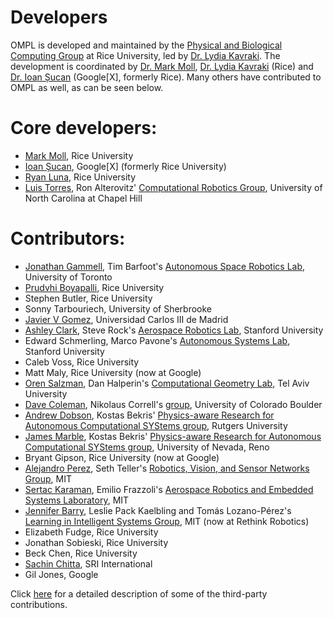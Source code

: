 # Developers

OMPL is developed and maintained by the [Physical and Biological Computing Group](http://www.kavrakilab.org) at Rice University, led by [Dr. Lydia Kavraki](http://www.cs.rice.edu/~kavraki). The development is coordinated by [Dr. Mark Moll](http://www.cs.rice.edu/~mmoll), [Dr. Lydia Kavraki](http://www.cs.rice.edu/~kavraki) (Rice) and [Dr. Ioan Șucan](http://ioan.sucan.ro) (Google\[X\], formerly Rice). Many others have contributed to OMPL as well, as can be seen below.

# Core developers:

- [Mark Moll](http://www.cs.rice.edu/~mmoll), Rice University
- [Ioan Șucan](http://ioan.sucan.ro), Google\[X\] (formerly Rice University)
- [Ryan Luna](http://www.ryanluna.com), Rice University
- [Luis Torres](http://luis.web.unc.edu), Ron Alterovitz' [Computational Robotics Group](http://robotics.cs.unc.edu), University of North Carolina at Chapel Hill


# Contributors:

- [Jonathan Gammell](http://asrl.utias.utoronto.ca/~jdg), Tim Barfoot's [Autonomous Space Robotics Lab](http://asrl.utias.utoronto.ca), University of Toronto
- [Prudvhi Boyapalli](http://www.boyapalli.org), Rice University
- Stephen Butler, Rice University
- Sonny Tarbouriech, University of Sherbrooke
- [Javier V Gomez](http://www.javiervgomez.com), Universidad Carlos III de Madrid
- [Ashley Clark](http://web.stanford.edu/group/arl/people/ashley-clark), Steve Rock's [Aerospace Robotics Lab](http://web.stanford.edu/group/arl), Stanford University
- Edward Schmerling, Marco Pavone's [Autonomous Systems Lab](http://asl.stanford.edu), Stanford University
- Caleb Voss, Rice University
- Matt Maly, Rice University (now at Google)
- [Oren Salzman](http://acg.cs.tau.ac.il/people/oren-salzman/oren-salzman), Dan Halperin's [Computational Geometry Lab](http://acg.cs.tau.ac.il), Tel Aviv University
- [Dave Coleman](http://davetcoleman.com/),  Nikolaus Correll's [group](http://correll.cs.colorado.edu/), University of Colorado Boulder
- [Andrew Dobson](http://www.pracsyslab.org/dobson), Kostas Bekris' [Physics-aware Research for Autonomous Computational SYStems group](http://www.pracsyslab.org), Rutgers University
- [James Marble](http://www.cse.unr.edu/robotics/pracsys/marble), Kostas Bekris' [Physics-aware Research for Autonomous Computational SYStems group](http://www.cse.unr.edu/robotics/pracsys), University of Nevada, Reno
- Bryant Gipson, Rice University (now at Google)
- [Alejandro Perez](http://people.csail.mit.edu/aperez/www), Seth Teller's [Robotics, Vision, and Sensor Networks Group](http://rvsn.csail.mit.edu), MIT
- [Sertac Karaman](http://sertac.scripts.mit.edu/web), Emilio Frazzoli's [Aerospace Robotics and Embedded Systems Laboratory](http://ares.lids.mit.edu), MIT
- [Jennifer Barry](http://people.csail.mit.edu/jbarry), Leslie Pack Kaelbling and Tomás Lozano-Pérez's [Learning in Intelligent Systems Group](http://lis.csail.mit.edu), MIT (now at Rethink Robotics)
- Elizabeth Fudge, Rice University
- Jonathan Sobieski, Rice University
- Beck Chen, Rice University
- [Sachin Chitta](http://www.sachinchitta.org), SRI International
- Gil Jones, Google

Click [here](thirdparty.html) for a detailed description of some of the third-party contributions.
